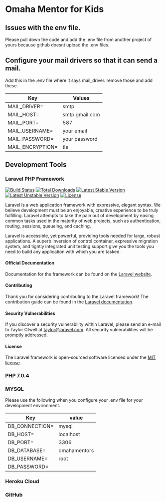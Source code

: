 # Omaha Mentor for Kids

## Issues with the env file. 
Please pull down the code and add the .env file from another project of yours because github doesnt upload the .env files.

## Configure your mail drivers so that it can send a mail.
Add this in the .env file where it says mail_driver. remove those and add these.

| Key | Values |
|-----|--------|
|MAIL_DRIVER=|smtp| 
|MAIL_HOST=|smtp.gmail.com|
|MAIL_PORT=|587|
|MAIL_USERNAME=|your email|	
|MAIL_PASSWORD=|your password|
|MAIL_ENCRYPTION=|tls|

## Development Tools

### Laravel PHP Framework

[![Build Status](https://travis-ci.org/laravel/framework.svg)](https://travis-ci.org/laravel/framework)
[![Total Downloads](https://poser.pugx.org/laravel/framework/d/total.svg)](https://packagist.org/packages/laravel/framework)
[![Latest Stable Version](https://poser.pugx.org/laravel/framework/v/stable.svg)](https://packagist.org/packages/laravel/framework)
[![Latest Unstable Version](https://poser.pugx.org/laravel/framework/v/unstable.svg)](https://packagist.org/packages/laravel/framework)
[![License](https://poser.pugx.org/laravel/framework/license.svg)](https://packagist.org/packages/laravel/framework)

Laravel is a web application framework with expressive, elegant syntax. We believe development must be an enjoyable, creative experience to be truly fulfilling. Laravel attempts to take the pain out of development by easing common tasks used in the majority of web projects, such as authentication, routing, sessions, queueing, and caching.

Laravel is accessible, yet powerful, providing tools needed for large, robust applications. A superb inversion of control container, expressive migration system, and tightly integrated unit testing support give you the tools you need to build any application with which you are tasked.

#### Official Documentation

Documentation for the framework can be found on the [Laravel website](http://laravel.com/docs).

#### Contributing

Thank you for considering contributing to the Laravel framework! The contribution guide can be found in the [Laravel documentation](http://laravel.com/docs/contributions).

#### Security Vulnerabilities

If you discover a security vulnerability within Laravel, please send an e-mail to Taylor Otwell at taylor@laravel.com. All security vulnerabilities will be promptly addressed.

#### License

The Laravel framework is open-sourced software licensed under the [MIT license](http://opensource.org/licenses/MIT).

### PHP 7.0.4

### MYSQL

Please use the following when you configure your .env file for your development environment.

|Key|value|
|---|-----|
|DB_CONNECTION=|mysql|
|DB_HOST=|localhost|
|DB_PORT=|3306|
|DB_DATABASE=|omahamentors|
|DB_USERNAME=|root|
|DB_PASSWORD=||

### Heroku Cloud

### GitHub
